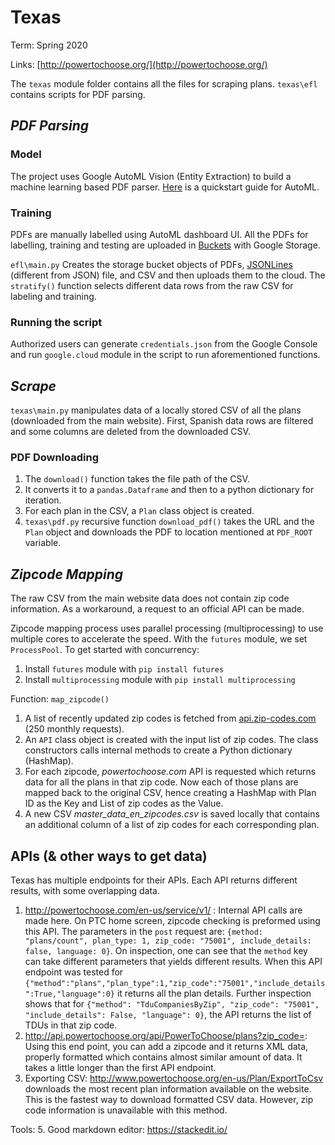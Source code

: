 
# Texas 
Term: Spring 2020 

Links: [http://powertochoose.org/](http://powertochoose.org/)

The `texas` module folder contains all the files for scraping plans. `texas\efl` contains scripts for PDF parsing.

## _PDF Parsing_
### Model
The project uses Google AutoML Vision (Entity Extraction) to build a machine learning based PDF parser. [Here](https://cloud.google.com/natural-language/automl/docs/quickstart) is a quickstart guide for AutoML. 

### Training 
PDFs are manually labelled using AutoML dashboard UI. All the PDFs for labelling, training and testing are uploaded in [Buckets](https://cloud.google.com/storage/docs/listing-buckets#storage-list-buckets-python) with Google Storage.  

`efl\main.py` Creates the storage bucket objects of PDFs, [JSONLines](http://jsonlines.org/) (different from JSON) file, and CSV and then uploads them to the cloud. The `stratify()` function selects different data rows from the raw CSV for labeling and training.  

### Running the script 
Authorized users can generate `credentials.json` from the Google Console and run `google.cloud` module in the script to run aforementioned functions. 

## _Scrape_
`texas\main.py` manipulates data of a locally stored CSV of all the plans (downloaded from the main website).  First, Spanish data rows are filtered and some columns are deleted from the downloaded CSV. 
### PDF Downloading 
1. The `download()` function takes the file path of the CSV.
2. It converts it to a `pandas.Dataframe` and then to a python dictionary for iteration.
3. For each plan in the CSV, a `Plan` class object is created.
4. `texas\pdf.py` recursive function `download_pdf()` takes the URL and the `Plan` object and downloads the PDF to location mentioned at `PDF_ROOT` variable. 

## _Zipcode Mapping_
The raw CSV from the main website data does not contain zip code information. As a workaround, a request to an official API can be made. 

Zipcode mapping process uses parallel processing (multiprocessing) to use multiple cores to accelerate the speed. With the `futures` module, we set `ProcessPool`. To get started with concurrency: 

1. Install `futures` module with `pip install futures`
2. Install `multiprocessing` module with `pip install multiprocessing`


Function: `map_zipcode()` 

1. A list of recently updated zip codes is fetched from [api.zip-codes.com]([http://api.zip-codes.com/](http://api.zip-codes.com/)) (250 monthly requests).
2. An `API` class object is created with the input list of zip codes. The class constructors calls internal methods to create a Python dictionary (HashMap).
3. For each zipcode, _powertochoose.com_ API is requested which returns data for all the plans in that zip code. Now each of those plans are mapped back to the original CSV, hence creating a HashMap with Plan ID as the Key and List of zip codes as the Value.  
4. A new CSV _master_data_en_zipcodes.csv_ is saved locally that contains an additional column of a list of zip codes for each corresponding plan. 

## APIs (& other ways to get data)
Texas has multiple endpoints for their APIs. Each API returns different results, with some overlapping data. 

1. http://powertochoose.com/en-us/service/v1/ : Internal API calls are made here. On PTC home screen, zipcode checking is preformed using this API. The parameters in the `post` request are: `{method: "plans/count", plan_type: 1, zip_code: "75001", include_details: false, language: 0}`. On inspection, one can see that the `method` key can take different parameters that yields different results. When this API endpoint was tested for `{"method":"plans","plan_type":1,"zip_code":"75001","include_details":True,"language":0}` it returns all the plan details. Further inspection shows that for `{"method": "TduCompaniesByZip", "zip_code": "75001", "include_details": False, "language": 0}`, the API returns the list of TDUs in that zip code. 
2. http://api.powertochoose.org/api/PowerToChoose/plans?zip_code=: Using this end point, you can add a zipcode and it returns XML data, properly formatted which contains almost similar amount of data. It takes a little longer than the first API endpoint. 
3. Exporting CSV: http://www.powertochoose.org/en-us/Plan/ExportToCsv downloads the most recent plan information available on the website. This is the fastest way to download formatted CSV data. However, zip code information is unavailable with this method. 


Tools:
5. Good markdown editor: https://stackedit.io/

